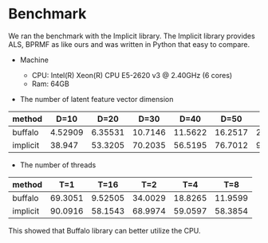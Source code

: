 # Benchmark
We ran the benchmark with the Implicit library. The Implicit library provides ALS, BPRMF as like ours and was written in Python that easy to compare.

- Machine
  - CPU: Intel(R) Xeon(R) CPU E5-2620 v3 @ 2.40GHz (6 cores)
  - Ram: 64GB

- The number of latent feature vector dimension

| method   |     D=10 |     D=20 |    D=30 |    D=40 |    D=50 |    D=60 |    D=70 |    D=80 |     D=90 |   D=100 |    D=150 |   D=200 |
|----------|----------|----------|---------|---------|---------|---------|---------|---------|----------|---------|----------|---------|
| buffalo  |  4.52909 |  6.35531 | 10.7146 | 11.5622 | 16.2517 | 21.6558 | 27.6353 | 29.1399 |  35.1215 | 39.8375 |  78.1201 | 117.606 |
| implicit | 38.947   | 53.3205  | 70.2035 | 56.5195 | 76.7012 | 90.9826 | 74.1561 | 92.2424 | 105.24   | 85.6067 | 138.357  | 130.04  |


- The number of threads

| method   |     T=1 |     T=16 |     T=2 |     T=4 |     T=8 |
|----------|---------|----------|---------|---------|---------|
| buffalo  | 69.3051 |  9.52505 | 34.0029 | 18.8265 | 11.9599 |
| implicit | 90.0916 | 58.1543  | 68.9974 | 59.0597 | 58.3854 |

This showed that Buffalo library can better utilize the CPU.
